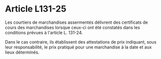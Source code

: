# Article L131-25

Les courtiers de marchandises assermentés délivrent des certificats de cours des marchandises lorsque ceux-ci ont été constatés dans les conditions prévues à l'article L. 131-24.

Dans le cas contraire, ils établissent des attestations de prix indiquant, sous leur responsabilité, le prix pratiqué pour une marchandise à la date et aux lieux déterminés.
